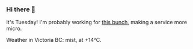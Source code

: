 ### Hi there :wave:

It's Tuesday! I'm probably working for [this bunch](https://github.com/kohofinancial), making a service more micro.

Weather in Victoria BC: mist, at +14°C.
